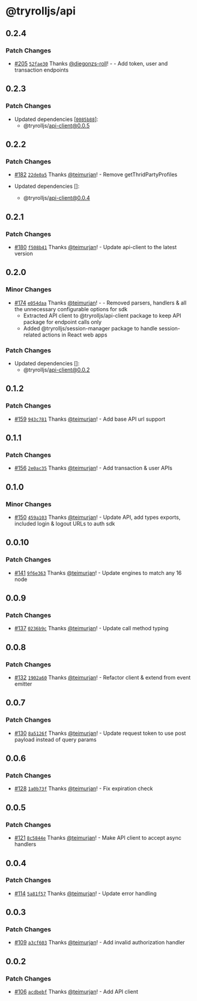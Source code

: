 # @tryrolljs/api

## 0.2.4

### Patch Changes

- [#205](https://github.com/TuringAdvisoryGroup/tryrolljs/pull/205) [`52fae30`](https://github.com/TuringAdvisoryGroup/tryrolljs/commit/52fae308af977783f50c9d59c048748d296b1820) Thanks [@diegonzs-roll](https://github.com/diegonzs-roll)! - - Add token, user and transaction endpoints

## 0.2.3

### Patch Changes

- Updated dependencies [[`0085b88`](https://github.com/TuringAdvisoryGroup/tryrolljs/commit/0085b88bbbe7e36f018db79712920f6ef7f5f68f)]:
  - @tryrolljs/api-client@0.0.5

## 0.2.2

### Patch Changes

- [#182](https://github.com/TuringAdvisoryGroup/tryrolljs/pull/182) [`22de0a5`](https://github.com/TuringAdvisoryGroup/tryrolljs/commit/22de0a529a59d76b21e975a06f780cf3f7a546a8) Thanks [@teimurjan](https://github.com/teimurjan)! - Remove getThridPartyProfiles

- Updated dependencies []:
  - @tryrolljs/api-client@0.0.4

## 0.2.1

### Patch Changes

- [#180](https://github.com/TuringAdvisoryGroup/tryrolljs/pull/180) [`f508b41`](https://github.com/TuringAdvisoryGroup/tryrolljs/commit/f508b4140c947cb8cfd3d858ac31c3ce2e0a4581) Thanks [@teimurjan](https://github.com/teimurjan)! - Update api-client to the latest version

## 0.2.0

### Minor Changes

- [#174](https://github.com/TuringAdvisoryGroup/tryrolljs/pull/174) [`e054daa`](https://github.com/TuringAdvisoryGroup/tryrolljs/commit/e054daa7b9b1df1af1a21ddffb4d40b1f666dcd2) Thanks [@teimurjan](https://github.com/teimurjan)! - - Removed parsers, handlers & all the unnecessary configurable options for sdk
  - Extracted API client to @tryrolljs/api-client package to keep API package for endpoint calls only
  - Added @tryrolljs/session-manager package to handle session-related actions in React web apps

### Patch Changes

- Updated dependencies []:
  - @tryrolljs/api-client@0.0.2

## 0.1.2

### Patch Changes

- [#159](https://github.com/TuringAdvisoryGroup/tryrolljs/pull/159) [`943c781`](https://github.com/TuringAdvisoryGroup/tryrolljs/commit/943c781028b95ac7b5da3e54fdae365eb252e566) Thanks [@teimurjan](https://github.com/teimurjan)! - Add base API url support

## 0.1.1

### Patch Changes

- [#156](https://github.com/TuringAdvisoryGroup/tryrolljs/pull/156) [`2e0ac35`](https://github.com/TuringAdvisoryGroup/tryrolljs/commit/2e0ac356eaacf347dab4cfa8893f60c64986c6a9) Thanks [@teimurjan](https://github.com/teimurjan)! - Add transaction & user APIs

## 0.1.0

### Minor Changes

- [#150](https://github.com/TuringAdvisoryGroup/tryrolljs/pull/150) [`459a103`](https://github.com/TuringAdvisoryGroup/tryrolljs/commit/459a1031a9794f9300ea5ddd2113a26d68494fcb) Thanks [@teimurjan](https://github.com/teimurjan)! - Update API, add types exports, included login & logout URLs to auth sdk

## 0.0.10

### Patch Changes

- [#141](https://github.com/TuringAdvisoryGroup/tryrolljs/pull/141) [`9f6e363`](https://github.com/TuringAdvisoryGroup/tryrolljs/commit/9f6e3637330ac931b08fa1d21ab9d05cb18a6893) Thanks [@teimurjan](https://github.com/teimurjan)! - Update engines to match any 16 node

## 0.0.9

### Patch Changes

- [#137](https://github.com/TuringAdvisoryGroup/tryrolljs/pull/137) [`0236b9c`](https://github.com/TuringAdvisoryGroup/tryrolljs/commit/0236b9c45160cdebfcbf8151279e6416b398f8d0) Thanks [@teimurjan](https://github.com/teimurjan)! - Update call method typing

## 0.0.8

### Patch Changes

- [#132](https://github.com/TuringAdvisoryGroup/tryrolljs/pull/132) [`1902a60`](https://github.com/TuringAdvisoryGroup/tryrolljs/commit/1902a605bc5337ac1a572aa658a86649c2ca963b) Thanks [@teimurjan](https://github.com/teimurjan)! - Refactor client & extend from event emitter

## 0.0.7

### Patch Changes

- [#130](https://github.com/TuringAdvisoryGroup/tryrolljs/pull/130) [`8a5126f`](https://github.com/TuringAdvisoryGroup/tryrolljs/commit/8a5126fef714d7bdbc458662689dc31fa46a8cfb) Thanks [@teimurjan](https://github.com/teimurjan)! - Update request token to use post payload instead of query params

## 0.0.6

### Patch Changes

- [#128](https://github.com/TuringAdvisoryGroup/tryrolljs/pull/128) [`1a0b73f`](https://github.com/TuringAdvisoryGroup/tryrolljs/commit/1a0b73f4f02adb19688580f9d0633b3023ed5d2c) Thanks [@teimurjan](https://github.com/teimurjan)! - Fix expiration check

## 0.0.5

### Patch Changes

- [#121](https://github.com/TuringAdvisoryGroup/tryrolljs/pull/121) [`8c5844e`](https://github.com/TuringAdvisoryGroup/tryrolljs/commit/8c5844ee42c97a5243e67952b7a3fe743ba11570) Thanks [@teimurjan](https://github.com/teimurjan)! - Make API client to accept async handlers

## 0.0.4

### Patch Changes

- [#114](https://github.com/TuringAdvisoryGroup/tryrolljs/pull/114) [`5a81f57`](https://github.com/TuringAdvisoryGroup/tryrolljs/commit/5a81f5731e59ef8fe69a141e080f4a7f9717d9f4) Thanks [@teimurjan](https://github.com/teimurjan)! - Update error handling

## 0.0.3

### Patch Changes

- [#109](https://github.com/TuringAdvisoryGroup/tryrolljs/pull/109) [`a3cf603`](https://github.com/TuringAdvisoryGroup/tryrolljs/commit/a3cf603cb3fe83ba6b6800c99ac5186c106619b2) Thanks [@teimurjan](https://github.com/teimurjan)! - Add invalid authorization handler

## 0.0.2

### Patch Changes

- [#106](https://github.com/TuringAdvisoryGroup/tryrolljs/pull/106) [`acdbebf`](https://github.com/TuringAdvisoryGroup/tryrolljs/commit/acdbebfa9669a894a96c522fab9801aec5e167e9) Thanks [@teimurjan](https://github.com/teimurjan)! - Add API client
